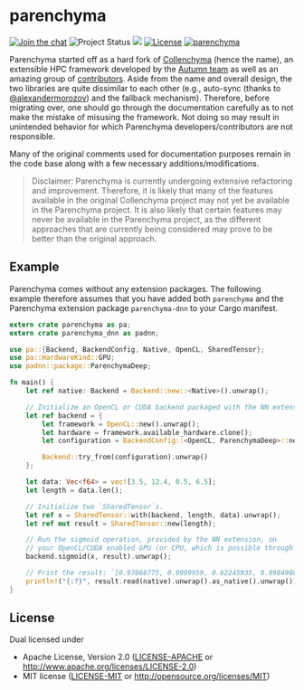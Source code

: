 # parenchyma

[![Join the chat](https://badges.gitter.im/lychee-eng/parenchyma.svg)](https://gitter.im/lychee-eng/parenchyma)
![Project Status](https://img.shields.io/badge/status-pre--alpha-green.svg)
[![](http://meritbadge.herokuapp.com/parenchyma)](https://crates.io/crates/parenchyma)
[![License](https://img.shields.io/crates/l/parenchyma.svg)](#license)
[![parenchyma](https://docs.rs/parenchyma/badge.svg)](https://docs.rs/parenchyma)

Parenchyma started off as a hard fork of [Collenchyma][collenchyma-repo] (hence the name), an 
extensible HPC framework developed by the [Autumn team] as well as an amazing group 
of [contributors][collenchyma-contributors]. Aside from the name and overall design, the two 
libraries are quite dissimilar to each other (e.g., auto-sync (thanks 
to [@alexandermorozov](/../../issues/2)) and the fallback mechanism). Therefore, before migrating 
over, one should go through the documentation carefully as to not make the mistake of misusing 
the framework. Not doing so may result in unintended behavior for which Parenchyma 
developers/contributors are not responsible.

Many of the original comments used for documentation purposes remain in the code base along with 
a few necessary additions/modifications.

> Disclaimer: Parenchyma is currently undergoing extensive refactoring and improvement. Therefore, 
> it is likely that many of the features available in the original Collenchyma project may not yet 
> be available in the Parenchyma project. It is also likely that certain features may never be 
> available in the Parenchyma project, as the different approaches that are currently being 
> considered may prove to be better than the original approach.

## Example

Parenchyma comes without any extension packages. The following example therefore assumes that
you have added both `parenchyma` and the Parenchyma extension package `parenchyma-dnn` to your
Cargo manifest.

```rust
extern crate parenchyma as pa;
extern crate parenchyma_dnn as padnn;

use pa::{Backend, BackendConfig, Native, OpenCL, SharedTensor};
use pa::HardwareKind::GPU;
use padnn::package::ParenchymaDeep;

fn main() {
    let ref native: Backend = Backend::new::<Native>().unwrap();

    // Initialize an OpenCL or CUDA backend packaged with the NN extension.
    let ref backend = {
        let framework = OpenCL::new().unwrap();
        let hardware = framework.available_hardware.clone();
        let configuration = BackendConfig::<OpenCL, ParenchymaDeep>::new(framework, hardware, GPU);

        Backend::try_from(configuration).unwrap()
    };

    let data: Vec<f64> = vec![3.5, 12.4, 0.5, 6.5];
    let length = data.len();

    // Initialize two `SharedTensor`s.
    let ref x = SharedTensor::with(backend, length, data).unwrap();
    let ref mut result = SharedTensor::new(length);

    // Run the sigmoid operation, provided by the NN extension, on 
    // your OpenCL/CUDA enabled GPU (or CPU, which is possible through OpenCL)
    backend.sigmoid(x, result).unwrap();

    // Print the result: `[0.97068775, 0.9999959, 0.62245935, 0.9984988] shape=[4], strides=[1]`
    println!("{:?}", result.read(native).unwrap().as_native().unwrap());
}
```

## License

Dual licensed under
  * Apache License, Version 2.0 ([LICENSE-APACHE] or http://www.apache.org/licenses/LICENSE-2.0)
  * MIT license ([LICENSE-MIT] or http://opensource.org/licenses/MIT)

[Autumn team]: https://github.com/autumnai
[collenchyma-repo]: https://github.com/autumnai/collenchyma
[collenchyma-contributors]: https://github.com/autumnai/collenchyma/graphs/contributors
[LICENSE-APACHE]: ../../../license/blob/master/LICENSE-APACHE
[LICENSE-MIT]: ../../../license/blob/master/LICENSE-MIT
